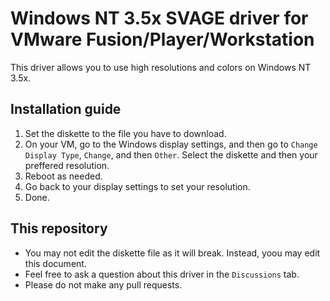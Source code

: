 # Windows NT 3.5x SVAGE driver for VMware Fusion/Player/Workstation
This driver allows you to use high resolutions and colors on Windows NT 3.5x.
## Installation guide
1. Set the diskette to the file you have to download.
2. On your VM, go to the Windows display settings, and then go to <code>Change Display Type</code>, <code>Change</code>, and then <code>Other</code>. Select the diskette and then your preffered resolution.
3. Reboot as needed.
4. Go back to your display settings to set your resolution.
5. Done.
## This repository
* You may not edit the diskette file as it will break. Instead, yoou may edit this document.
* Feel free to ask a question about this driver in the <code>Discussions</code> tab.
* Please do not make any pull requests.
